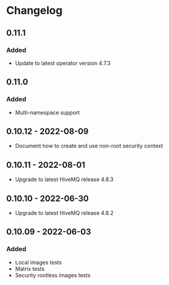 # Changelog
## 0.11.1
### Added
- Update to latest operator version 4.7.3
## 0.11.0
### Added 
- Multi-namespace support
## 0.10.12 - 2022-08-09
- Document how to create and use non-root security context
## 0.10.11 - 2022-08-01
- Upgrade to latest HiveMQ release 4.8.3 
## 0.10.10 - 2022-06-30
- Upgrade to latest HiveMQ release 4.8.2
## 0.10.09 - 2022-06-03
### Added
- Local images tests
- Matrix tests
- Security rootless images tests
